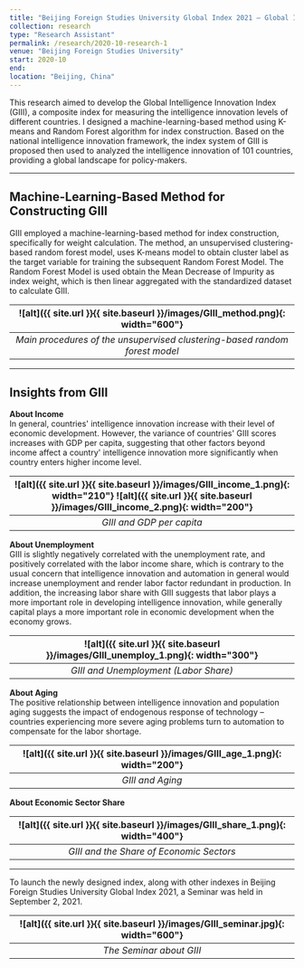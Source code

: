 ```yaml
---
title: "Beijing Foreign Studies University Global Index 2021 – Global Intelligence Innovation Index"
collection: research
type: "Research Assistant"
permalink: /research/2020-10-research-1
venue: "Beijing Foreign Studies University"
start: 2020-10
end: 
location: "Beijing, China"
---
```


 This research aimed to develop the Global Intelligence Innovation Index (GIII), a composite index for measuring the intelligence innovation levels of different countries. I designed a machine-learning-based method using K-means and Random Forest algorithm for index construction. Based on the national intelligence innovation framework, the index system of GIII is proposed then used to analyzed the intelligence innovation of 101 countries, providing a global landscape for policy-makers.

---
## Machine-Learning-Based Method for Constructing GIII  
 GIII employed a machine-learning-based method for index construction, specifically for weight calculation. The method, an unsupervised clustering-based random forest model, uses K-means model to obtain cluster label as the target variable for training the subsequent Random Forest Model. The Random Forest Model is used obtain the Mean Decrease of Impurity as index weight, which is then linear aggregated with the standardized dataset to calculate GIII. 

| ![alt]({{ site.url }}{{ site.baseurl }}/images/GIII_method.png){: width="600"} | 
|:--:| 
| *Main procedures of the unsupervised clustering-based random forest model* |

---
## Insights from GIII  
 
 **About Income**  
 In general, countries' intelligence innovation increase with their level of economic development. However, the variance of countries' GIII scores increases with GDP per capita, suggesting that other factors beyond income affect a country' intelligence innovation more significantly when country enters higher income level.

| ![alt]({{ site.url }}{{ site.baseurl }}/images/GIII_income_1.png){: width="210"} ![alt]({{ site.url }}{{ site.baseurl }}/images/GIII_income_2.png){: width="200"} | 
|:--:| 
| *GIII and GDP per capita* |

 **About Unemployment**  
 GIII is slightly negatively correlated with the unemployment rate, and positively correlated with the labor income share, which is contrary to the usual concern that intelligence innovation and automation in general would increase unemployment and render labor factor redundant in production. In addition, the increasing labor share with GIII suggests that labor plays a more important role in developing intelligence innovation, while generally capital plays a more important role in economic development when the economy grows.

| ![alt]({{ site.url }}{{ site.baseurl }}/images/GIII_unemploy_1.png){: width="300"} | 
|:--:| 
| *GIII and Unemployment (Labor Share)* |

 **About Aging**  
 The positive relationship between intelligence innovation and population aging suggests the impact of endogenous response of technology – countries experiencing more severe aging problems turn to automation to compensate for the labor shortage. 

| ![alt]({{ site.url }}{{ site.baseurl }}/images/GIII_age_1.png){: width="200"} | 
|:--:| 
| *GIII and Aging* |

 **About Economic Sector Share**  

| ![alt]({{ site.url }}{{ site.baseurl }}/images/GIII_share_1.png){: width="400"} | 
|:--:| 
| *GIII and the Share of Economic Sectors* |

---
 To launch the newly designed index, along with other indexes in Beijing Foreign Studies University Global Index 2021, a Seminar was held in September 2, 2021.

| ![alt]({{ site.url }}{{ site.baseurl }}/images/GIII_seminar.jpg){: width="600"} | 
|:--:| 
| *The Seminar about GIII* |
